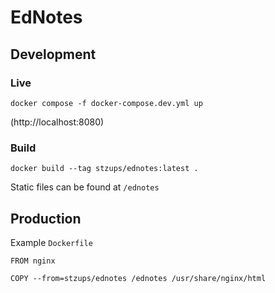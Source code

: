 # EdNotes

## Development

### Live

```
docker compose -f docker-compose.dev.yml up
```
(http://localhost:8080)

### Build

```
docker build --tag stzups/ednotes:latest .
```
Static files can be found at `/ednotes`

## Production

Example `Dockerfile`
```
FROM nginx

COPY --from=stzups/ednotes /ednotes /usr/share/nginx/html 
```
